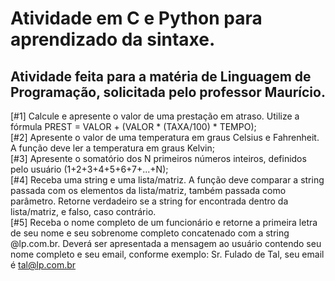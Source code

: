 # Atividade em C e Python para aprendizado da sintaxe.

## Atividade feita para a matéria de Linguagem de Programação, solicitada pelo professor Maurício.

[#1] Calcule e apresente o valor de uma prestação em atraso. Utilize a fórmula PREST = VALOR + (VALOR * (TAXA/100) * TEMPO); <br>
[#2] Apresente o valor de uma temperatura em graus Celsius e Fahrenheit. A função deve ler a temperatura em graus Kelvin; <br>
[#3] Apresente o somatório dos N primeiros números inteiros, definidos pelo usuário (1+2+3+4+5+6+7+...+N); <br>
[#4] Receba uma string e uma lista/matriz. A função deve comparar a string passada com os elementos da lista/matriz, também passada como parâmetro. Retorne verdadeiro se a string for encontrada dentro da lista/matriz, e falso, caso contrário. <br>
[#5] Receba o nome completo de um funcionário e retorne a primeira letra de seu nome e seu sobrenome completo concatenado com a string @lp.com.br. Deverá ser apresentada a mensagem ao usuário contendo seu nome completo e seu email, conforme exemplo: Sr. Fulado de Tal, seu email é tal@lp.com.br <br>